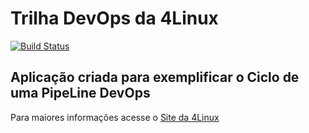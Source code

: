 # Trilha DevOps da 4Linux

<!-- Altere a Flag abaixo com sua URL do Travis -->
[![Build Status](https://travis-ci.org/rodrigosandrin/DevOpsLab-HelloWorld.svg?branch=master)](https://travis-ci.org/rodrigosandrin/DevOpsLab-HelloWorld)

## Aplicação criada para exemplificar o Ciclo de uma PipeLine DevOps


Para maiores informações acesse o [Site da 4Linux](https://www.4linux.com.br/cursos/devops)
